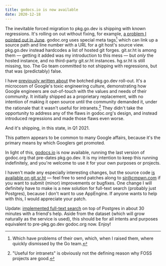 ```yaml
---
title: godocs.io is now available
date: 2020-12-18
---
```


The inevitable forced migration to pkg.go.dev is shipping with known
regressions. It's rolling on out without fixing, for example, [a problem I
pointed out in June](https://github.com/golang/go/issues/38986). godoc.org uses
special meta tags[^1] which can link up a source path and line number with a URL
for a git host's source view. pkg.go.dev instead hardcodes a list of hosted git
forges. git.sr.ht is among them &mdash; getting it added was my introduction to
this mess &mdash; but *only* the hosted instance, and no third-party git.sr.ht
instances. hg.sr.ht is still missing, too. The Go team committed to not shipping
with regressions, but that was (predictably) false.

I have [previously written about][previous] the botched pkg.go.dev roll-out.
It's a microcosm of Google's toxic engineering culture, demonstrating how Google
engineers are out-of-touch with the values and needs of their community. It
initially shipped as a proprietary replacement, with no intention of making it
open source until the community demanded it, under the rationale that it wasn't
useful for intranets.[^2] They didn't take the opportunity to address any of the
flaws in godoc.org's design, and instead introduced regressions and made those
flaws even worse.

And it's shipping, in this state, in Q1 2021.

This pattern appears to be common to many Google affairs, because it's the
primary means by which Googlers get promoted.

[previous]: https://drewdevault.com/2020/08/01/pkg-go-dev-sucks.html

In light of this, [godocs.io](https://godocs.io) is now available, running the
last version of godoc.org that pre-dates pkg.go.dev. It is my intention to keep
this running indefinitely, and you're welcome to use it for your own purposes or
projects.

I haven't made any especially interesting changes, but the source code [is
available on git.sr.ht](https://git.sr.ht/~sircmpwn/gddo) &mdash; feel free to
send patches along to [sir@cmpwn.com](mailto:sir@cmpwn.com) if you want to
submit (minor) improvements or bugfixes. One change I will definitely have to
make is a new solution for full-text search (probably just Postgres), because I
don't want to use AppEngine. If anyone wants to help with this, I would
appreciate your patch.

[^1]: Which have problems of their own, which, when I raised them, where quickly dismissed by the Go team.
[^2]: "Useful for intranets" is obviously not the defining reason why FOSS projects are good.

Update: [implemented full-text search](https://git.sr.ht/~sircmpwn/gddo/commit/c916d5629996d6a4cbd67e48e25af40a966b5d69)
on top of Postgres in about 30 minutes with a friend's help. Aside from the
dataset (which will grow naturally as the service is used), this should be for
all intents and purposes equivalent to pre-pkg.go.dev godoc.org now. Enjoy!

